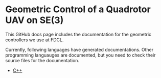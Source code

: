 # Geometric Control of a Quadrotor UAV on SE(3)

This GitHub docs page includes the documentation for the geometric controllers we use at FDCL.

Currently, following languages have generated documentations.
Other programming languauges are documented, but you need to check their source files for the documentation.

* [C++](./cpp/html/index.html)

